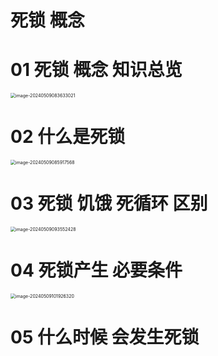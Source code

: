 # 死锁 概念



# 01 死锁 概念 知识总览

<img src="https://cvp.oss-cn-shanghai.aliyuncs.com/picgo/202405090836257.png" alt="image-20240509083633021" style="zoom:50%;" />



# 02 什么是死锁

<img src="https://cvp.oss-cn-shanghai.aliyuncs.com/picgo/202405090859780.png" alt="image-20240509085917568" style="zoom:50%;" />



# 03 死锁 饥饿 死循环 区别

<img src="https://cvp.oss-cn-shanghai.aliyuncs.com/picgo/202405090935662.png" alt="image-20240509093552428" style="zoom:50%;" />



# 04 死锁产生 必要条件

<img src="https://cvp.oss-cn-shanghai.aliyuncs.com/picgo/202405091019584.png" alt="image-20240509101926320" style="zoom:50%;" />



# 05 什么时候 会发生死锁

